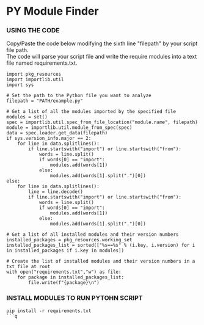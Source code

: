 # PY Module Finder

### USING THE CODE
Copy/Paste the code below modifying the sixth line "filepath" by your script file path.</br>
The code will parse your script file and write the require modules into a text file named requirements.txt.</br>

```
import pkg_resources
import importlib.util
import sys

# Set the path to the Python file you want to analyze
filepath = "PATH/example.py"

# Get a list of all the modules imported by the specified file
modules = set()
spec = importlib.util.spec_from_file_location("module.name", filepath)
module = importlib.util.module_from_spec(spec)
data = spec.loader.get_data(filepath)
if sys.version_info.major == 2:
    for line in data.splitlines():
        if line.startswith("import") or line.startswith("from"):
            words = line.split()
            if words[0] == "import":
                modules.add(words[1])
            else:
                modules.add(words[1].split(".")[0])
else:
    for line in data.splitlines():
        line = line.decode()
        if line.startswith("import") or line.startswith("from"):
            words = line.split()
            if words[0] == "import":
                modules.add(words[1])
            else:
                modules.add(words[1].split(".")[0])

# Get a list of all installed modules and their version numbers
installed_packages = pkg_resources.working_set
installed_packages_list = sorted(["%s==%s" % (i.key, i.version) for i in installed_packages if i.key in modules])

# Create the list of installed modules and their version numbers in a txt file at root
with open("requirements.txt","w") as file:
    for package in installed_packages_list:
        file.write(f"{package}\n")
```

### INSTALL MODULES TO RUN PYTOHN SCRIPT
```
pip install -r requirements.txt
```q